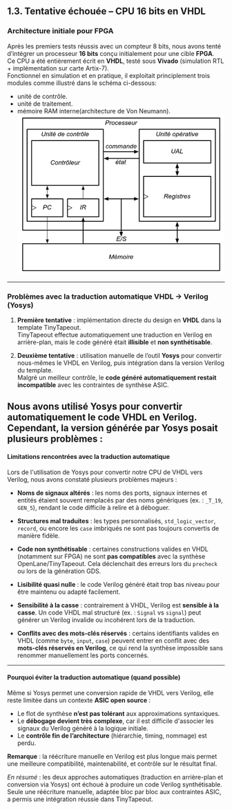 ##  1.3. Tentative échouée – CPU 16 bits en VHDL

###  Architecture initiale pour FPGA

Après les premiers tests réussis avec un compteur 8 bits, nous avons tenté d’intégrer un processeur **16 bits** conçu initialement pour une cible **FPGA**.  
Ce CPU a été entièrement écrit en **VHDL**, testé sous **Vivado** (simulation RTL + implémentation sur carte Artix-7).  
Fonctionnel en simulation et en pratique, il exploitait principlement trois modules comme illustré dans le schéma ci-dessous: 
- unité de contrôle.
- unité de traitement.
- mémoire RAM interne(architecture de Von Neumann). 
![Architecture CPU](./../images/archProcess.png)

---

### Problèmes avec la traduction automatique VHDL → Verilog (Yosys)

1. **Première tentative** : implémentation directe du design en **VHDL** dans la template TinyTapeout.  
   TinyTapeout effectue automatiquement une traduction en Verilog en arrière-plan, mais le code généré était **illisible** et **non synthétisable**.

2. **Deuxième tentative** : utilisation manuelle de l’outil **Yosys** pour convertir nous-mêmes le VHDL en Verilog, puis intégration dans la version Verilog du template.  
   Malgré un meilleur contrôle, le **code généré automatiquement restait incompatible** avec les contraintes de synthèse ASIC.


Nous avons utilisé **Yosys** pour convertir automatiquement le code VHDL en Verilog.  
Cependant, la version générée par Yosys posait plusieurs problèmes :
---

#### Limitations rencontrées avec la traduction automatique

Lors de l'utilisation de Yosys pour convertir notre CPU de VHDL vers Verilog, nous avons constaté plusieurs problèmes majeurs :

- **Noms de signaux altérés** : les noms des ports, signaux internes et entités étaient souvent remplacés par des noms génériques (ex. : `_T_19`, `GEN_5`), rendant le code difficile à relire et à déboguer.

- **Structures mal traduites** : les types personnalisés, `std_logic_vector`, `record`, ou encore les `case` imbriqués ne sont pas toujours convertis de manière fidèle.

- **Code non synthétisable** : certaines constructions valides en VHDL (notamment sur FPGA) ne sont **pas compatibles** avec la synthèse OpenLane/TinyTapeout. Cela déclenchait des erreurs lors du `precheck` ou lors de la génération GDS.

- **Lisibilité quasi nulle** : le code Verilog généré était trop bas niveau pour être maintenu ou adapté facilement.

- **Sensibilité à la casse** : contrairement à VHDL, Verilog est **sensible à la casse**. Un code VHDL mal structuré (ex. : `Signal` vs `signal`) peut générer un Verilog invalide ou incohérent lors de la traduction.

- **Conflits avec des mots-clés réservés** : certains identifiants valides en VHDL (comme `byte`, `input`, `case`) peuvent entrer en conflit avec des **mots-clés réservés en Verilog**, ce qui rend la synthèse impossible sans renommer manuellement les ports concernés.

---

#### Pourquoi éviter la traduction automatique (quand possible)

Même si Yosys permet une conversion rapide de VHDL vers Verilog, elle reste limitée dans un contexte **ASIC open source** :

- Le flot de synthèse **n’est pas tolérant** aux approximations syntaxiques.
- Le **débogage devient très complexe**, car il est difficile d'associer les signaux du Verilog généré à la logique initiale.
- Le **contrôle fin de l’architecture** (hiérarchie, timing, nommage) est perdu.

**Remarque** : la réécriture manuelle en Verilog est plus longue mais permet une meilleure compatibilité, maintenabilité, et contrôle sur le résultat final.

*En résumé* : les deux approches automatiques (traduction en arrière-plan et conversion via Yosys) ont échoué à produire un code Verilog synthétisable.  
Seule une réécriture manuelle, adaptée bloc par bloc aux contraintes ASIC, a permis une intégration réussie dans TinyTapeout.
